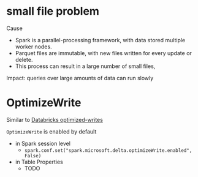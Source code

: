 # small file problem
Cause
- Spark is a parallel-processing framework, with data stored multiple worker nodes.
- Parquet files are immutable, with new files written for every update or delete.
- This process can result in a large number of small files,

Impact: queries over large amounts of data can run slowly

# OptimizeWrite
Similar to [Databricks optimized-writes](https://docs.databricks.com/en/delta/tune-file-size.html#optimized-writes-for-delta-lake-on-databricks)

`OptimizeWrite` is enabled by default 
- in Spark session level
    - `spark.conf.set("spark.microsoft.delta.optimizeWrite.enabled", False)`
- in Table Properties
  - TODO
